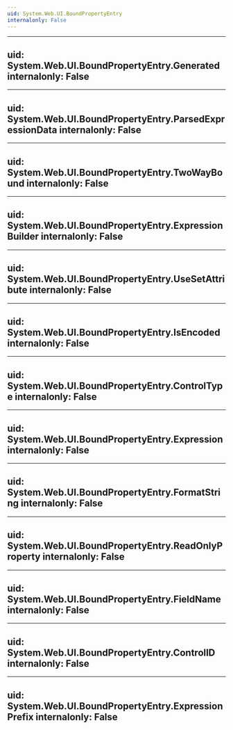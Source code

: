 ```yaml
---
uid: System.Web.UI.BoundPropertyEntry
internalonly: False
---
```


---
uid: System.Web.UI.BoundPropertyEntry.Generated
internalonly: False
---

---
uid: System.Web.UI.BoundPropertyEntry.ParsedExpressionData
internalonly: False
---

---
uid: System.Web.UI.BoundPropertyEntry.TwoWayBound
internalonly: False
---

---
uid: System.Web.UI.BoundPropertyEntry.ExpressionBuilder
internalonly: False
---

---
uid: System.Web.UI.BoundPropertyEntry.UseSetAttribute
internalonly: False
---

---
uid: System.Web.UI.BoundPropertyEntry.IsEncoded
internalonly: False
---

---
uid: System.Web.UI.BoundPropertyEntry.ControlType
internalonly: False
---

---
uid: System.Web.UI.BoundPropertyEntry.Expression
internalonly: False
---

---
uid: System.Web.UI.BoundPropertyEntry.FormatString
internalonly: False
---

---
uid: System.Web.UI.BoundPropertyEntry.ReadOnlyProperty
internalonly: False
---

---
uid: System.Web.UI.BoundPropertyEntry.FieldName
internalonly: False
---

---
uid: System.Web.UI.BoundPropertyEntry.ControlID
internalonly: False
---

---
uid: System.Web.UI.BoundPropertyEntry.ExpressionPrefix
internalonly: False
---

